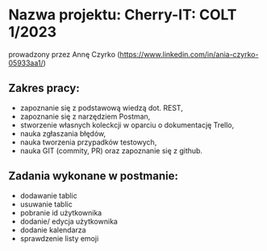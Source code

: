 # Nazwa projektu: Cherry-IT: COLT 1/2023
prowadzony przez Annę Czyrko (https://www.linkedin.com/in/ania-czyrko-05933aa1/)

## Zakres pracy:
* zapoznanie się z podstawową wiedzą dot. REST,
* zapoznanie się z narzędziem Postman,
* stworzenie własnych koleckcji w oparciu o dokumentację Trello,
* nauka zgłaszania błędów,
* nauka tworzenia przypadków testowych,
* nauka GIT (commity, PR) oraz zapoznanie się z github.

## Zadania wykonane w postmanie:
* dodawanie tablic
* usuwanie tablic
* pobranie id użytkownika
* dodanie/ edycja użytkownika
* dodanie kalendarza
* sprawdzenie listy emoji
